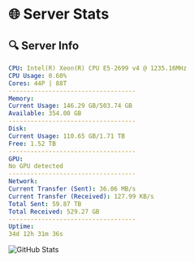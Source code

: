 # 🌐 Server Stats
## 🔍 Server Info
```yaml
CPU: Intel(R) Xeon(R) CPU E5-2699 v4 @ 1235.16MHz
CPU Usage: 0.60%
Cores: 44P | 88T
-----------------------------------
Memory:
Current Usage: 146.29 GB/503.74 GB
Available: 354.00 GB
-----------------------------------
Disk:
Current Usage: 110.65 GB/1.71 TB
Free: 1.52 TB
-----------------------------------
GPU:
No GPU detected
-----------------------------------
Network:
Current Transfer (Sent): 36.06 MB/s
Current Transfer (Received): 127.99 KB/s
Total Sent: 59.87 TB
Total Received: 529.27 GB
-----------------------------------
Uptime:
34d 12h 31m 36s
```
![GitHub Stats](https://img.shields.io/badge/Updated-2025-04-11_09:54:25-blue)